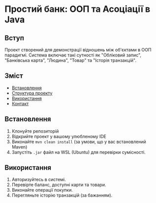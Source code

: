 # Простий банк: ООП та Асоціації в Java

## Вступ

Проект створений для демонстрації відношень між об'єктами в ООП парадигмі. Система включає такі сутності як "Обліковий запис", "Банківська карта", "Людина", "Товар" та "Історія транзакцій".

## Зміст

- [Встановлення](#встановлення)
- [Структура проекту](#структура-проекту)
- [Використання](#використання)
- [Контакт](#контакт)

## Встановлення

1. Клонуйте репозиторій
2. Відкрийте проект у вашому улюбленому IDE
3. Виконайте `mvn clean install` (за умови, що у вас встановлений Maven)
4. Запустіть `.jar` файл на WSL (Ubuntu) для перевірки сумісності.

## Використання

1. Авторизуйтесь в системі.
2. Перевірте баланс, доступні карти та товари.
3. Виконайте операції покупки.
4. Перегляньте історію транзакцій (за бажанням).
